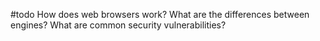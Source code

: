 #todo  How does web browsers work? What are the differences between engines? What are common security vulnerabilities?
